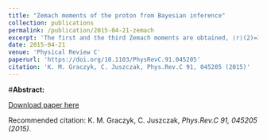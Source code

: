 ```yaml
---
title: "Zemach moments of the proton from Bayesian inference"
collection: publications
permalink: /publication/2015-04-21-zemach
excerpt: 'The first and the third Zemach moments are obtained, ⟨r⟩(2)=1.1108±0.0021 fm and ⟨r3⟩(2)=2.889±0.008 fm3, from the Bayesian analysis of the elastic ep scattering data. The quantitative discussion of the dependence of the results on the parametrization choice is presented and the corresponding systematic uncertainties are estimated—about 0.6% and 1.6% for the first and the third Zemach moments, respectively.'
date: 2015-04-21
venue: 'Physical Review C'
paperurl: 'https://doi.org/10.1103/PhysRevC.91.045205'
citation: 'K. M. Graczyk, C. Juszczak, Phys.Rev.C 91, 045205 (2015)'
---
```

#__Abstract:__ 

[Download paper here](https://journals.aps.org/prc/pdf/10.1103/PhysRevC.91.045205)

Recommended citation: K. M. Graczyk, C. Juszczak, <i>Phys.Rev.C 91, 045205 (2015)</i>.
